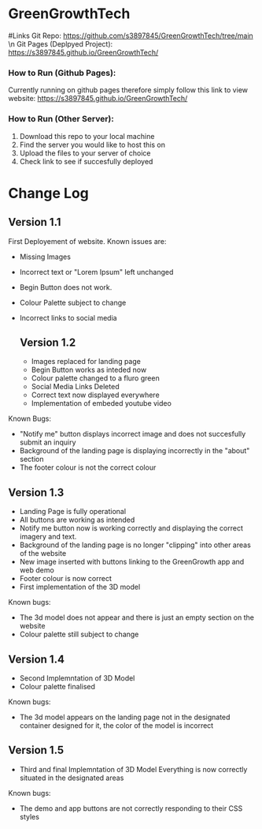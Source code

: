 # GreenGrowthTech

#Links
Git Repo: https://github.com/s3897845/GreenGrowthTech/tree/main
\n Git Pages (Deplpyed Project): https://s3897845.github.io/GreenGrowthTech/

### How to Run (Github Pages):

Currently running on github pages therefore simply follow this link to view website: https://s3897845.github.io/GreenGrowthTech/

### How to Run (Other Server):

1. Download this repo to your local machine
2. Find the server you would like to host this on
3. Upload the files to your server of choice
4. Check link to see if succesfully deployed

# Change Log

## Version 1.1

First Deployement of website. Known issues are:
- Missing Images
- Incorrect text or "Lorem Ipsum" left unchanged
- Begin Button does not work.
- Colour Palette subject to change
- Incorrect links to social media

  ## Version 1.2

  - Images replaced for landing page
  - Begin Button works as inteded now
  - Colour palette changed to a fluro green
  - Social Media Links Deleted
  - Correct text now displayed everywhere
  - Implementation of embeded youtube video
    
Known Bugs:
  - "Notify me" button displays incorrect image and does not succesfully submit an inquiry
  - Background of the landing page is displaying incorrectly in the "about" section
  - The footer colour is not the correct colour
 
  ## Version 1.3

  - Landing Page is fully operational
  - All buttons are working as intended
  - Notify me button now is working correctly and displaying the correct imagery and text.
  - Background of the landing page is no longer "clipping" into other areas of the website
  - New image inserted with buttons linking to the GreenGrowth app and web demo
  - Footer colour is now correct
  - First implementation of the 3D model

Known bugs:
  - The 3d model does not appear and there is just an empty section on the website
  - Colour palette still subject to change

  ## Version 1.4

  - Second Implemntation of 3D Model
  - Colour palette finalised

Known bugs:
  - The 3d model appears on the landing page not in the designated container designed for it, the color of the model is incorrect

   ## Version 1.5

  - Third and final Implemntation of 3D Model Everything is now correctly situated in the designated areas

Known bugs:
  - The demo and app buttons are not correctly responding to their CSS styles

